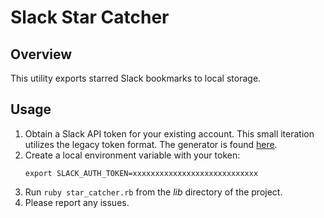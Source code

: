 # Slack Star Catcher

## Overview

This utility exports starred Slack bookmarks to local storage.

## Usage

1) Obtain a Slack API token for your existing account. This small iteration utilizes the legacy token format. The generator is found [here](https://api.slack.com/custom-integrations/legacy-tokens).
2) Create a local environment variable with your token:
    ```
    export SLACK_AUTH_TOKEN=xxxxxxxxxxxxxxxxxxxxxxxxxxxx
    ```
3) Run `ruby star_catcher.rb` from the *lib* directory of the project.
4) Please report any issues.